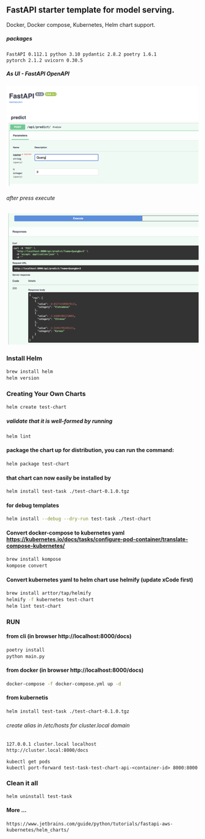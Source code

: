 ## FastAPI starter template for model serving.
Docker, Docker compose, Kubernetes, Helm chart support.
##### packages
    FastAPI 0.112.1 python 3.10 pydantic 2.8.2 poetry 1.6.1
    pytorch 2.1.2 uvicorn 0.30.5

##### As UI - FastAPI OpenAPI

![OpenAPI UI](https://github.com/vpplatonov/test-chart/blob/develop/docs/assets/image_ui.png?raw=true)

###### after press execute

![OpenAPI Res](https://github.com/vpplatonov/test-chart/blob/develop/docs/assets/image_response.png?raw=true)

### Install Helm
```sh
brew install helm
helm version
```
### Creating Your Own Charts
```sh
helm create test-chart
```
##### validate that it is well-formed by running
```sh
helm lint
```
#### package the chart up for distribution, you can run the command:
```sh
helm package test-chart
```
#### that chart can now easily be installed by
```sh
helm install test-task ./test-chart-0.1.0.tgz
```
#### for debug templates
```sh
helm install --debug --dry-run test-task ./test-chart
```
#### Convert docker-compose to kubernetes yaml https://kubernetes.io/docs/tasks/configure-pod-container/translate-compose-kubernetes/
```sh    
brew install kompose
kompose convert
```
#### Convert kubernetes yaml to helm chart use helmify (update xCode first)
```sh
brew install arttor/tap/helmify
helmify -f kubernetes test-chart
helm lint test-chart
```
### RUN
#### from cli (in browser http://localhost:8000/docs)
```sh
poetry install
python main.py
```
#### from docker (in browser http://localhost:8000/docs)
```sh
docker-compose -f docker-compose.yml up -d
```
#### from kubernetis
```sh
helm install test-task ./test-chart-0.1.0.tgz
```
###### create alias in /etc/hosts for cluster.local domain
    127.0.0.1 cluster.local localhost
    http://cluster.local:8000/docs
```shell
kubectl get pods
kubectl port-forward test-task-test-chart-api-<container-id> 8000:8000
```
### Clean it all
```shell
helm uninstall test-task
```
#### More ...
    https://www.jetbrains.com/guide/python/tutorials/fastapi-aws-kubernetes/helm_charts/
